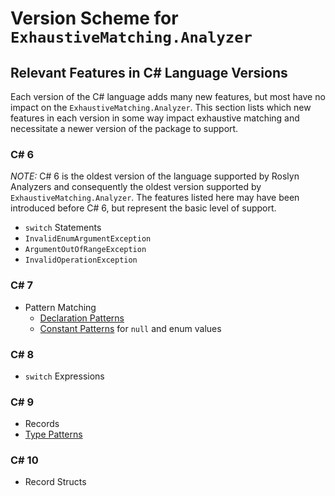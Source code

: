 # Version Scheme for `ExhaustiveMatching.Analyzer`

## Relevant Features in C# Language Versions

Each version of the C# language adds many new features, but most have no impact
on the `ExhaustiveMatching.Analyzer`. This section lists which new features in
each version in some way impact exhaustive matching and necessitate a newer
version of the package to support.

### C# 6

*NOTE:* C# 6 is the oldest version of the language supported by Roslyn Analyzers and consequently the oldest version supported by `ExhaustiveMatching.Analyzer`. The features listed here may have been introduced before C# 6, but represent the basic level of support.

* `switch` Statements
* `InvalidEnumArgumentException`
* `ArgumentOutOfRangeException`
* `InvalidOperationException`

### C# 7

* Pattern Matching
  * [Declaration Patterns](https://docs.microsoft.com/en-us/dotnet/csharp/language-reference/operators/patterns#declaration-and-type-patterns)
  * [Constant Patterns](https://docs.microsoft.com/en-us/dotnet/csharp/language-reference/operators/patterns#constant-pattern) for `null` and enum values

### C# 8

* `switch` Expressions

### C# 9

* Records
* [Type Patterns](https://docs.microsoft.com/en-us/dotnet/csharp/language-reference/operators/patterns#declaration-and-type-patterns)

### C# 10

* Record Structs
